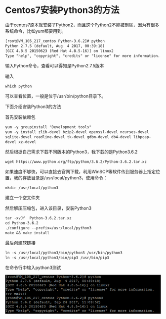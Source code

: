 # Centos7安装Python3的方法 #

由于centos7原本就安装了Python2，而且这个Python2不能被删除，因为有很多系统命令，比如yum都要用到。

```
[root@VM_105_217_centos Python-3.6.2]# python
Python 2.7.5 (default, Aug  4 2017, 00:39:18)
[GCC 4.8.5 20150623 (Red Hat 4.8.5-16)] on linux2
Type "help", "copyright", "credits" or "license" for more information.
```

输入Python命令，查看可以得知是Python2.7.5版本

输入

	which python

可以查看位置，一般是位于/usr/bin/python目录下。

下面介绍安装Python3的方法

首先安装依赖包

    yum -y groupinstall "Development tools"
    yum -y install zlib-devel bzip2-devel openssl-devel ncurses-devel sqlite-devel readline-devel tk-devel gdbm-devel db4-devel libpcap-devel xz-devel

然后根据自己需求下载不同版本的Python3，我下载的是Python3.6.2

    wget https://www.python.org/ftp/python/3.6.2/Python-3.6.2.tar.xz


如果速度不够快，可以直接去官网下载，利用WinSCP等软件传到服务器上指定位置，我的存放目录是/usr/local/python3，使用命令：

    mkdir /usr/local/python3 

建立一个空文件夹

然后解压压缩包，进入该目录，安装Python3

    tar -xvJf  Python-3.6.2.tar.xz
    cd Python-3.6.2
    ./configure --prefix=/usr/local/python3
    make && make install

最后创建软链接

    ln -s /usr/local/python3/bin/python3 /usr/bin/python3
    ln -s /usr/local/python3/bin/pip3 /usr/bin/pip3

在命令行中输入python3测试

![](./images/1043829-20170924220710103-1511072281.png)